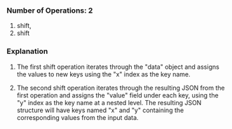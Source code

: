 ### Number of Operations: 2

1. shift,
2. shift

### Explanation

1. The first shift operation iterates through the "data" object and assigns the values to new keys using the "x" index as the key name.

2. The second shift operation iterates through the resulting JSON from the first operation and assigns the "value" field under each key, using the "y" index as the key name at a nested level. The resulting JSON structure will have keys named "x" and "y" containing the corresponding values from the input data.